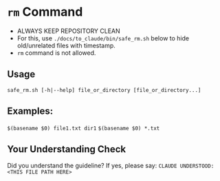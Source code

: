 <!-- ---
!-- Timestamp: 2025-05-18 23:19:37
!-- Author: ywatanabe
!-- File: /ssh:ywatanabe@sp:/home/ywatanabe/.dotfiles/.claude/to_claude/guidelines/IMPORTANT_guidelines_safe_rm.md
!-- --- -->

# `rm` Command
- ALWAYS KEEP REPOSITORY CLEAN
- For this, use `./docs/to_claude/bin/safe_rm.sh` below to hide old/unrelated files with timestamp.
- `rm` command is not allowed. 

## Usage
`safe_rm.sh [-h|--help] file_or_directory [file_or_directory...]`

## Examples:
`$(basename $0) file1.txt dir1`
`$(basename $0) *.txt`

## Your Understanding Check
Did you understand the guideline? If yes, please say:
`CLAUDE UNDERSTOOD: <THIS FILE PATH HERE>`

<!-- EOF -->